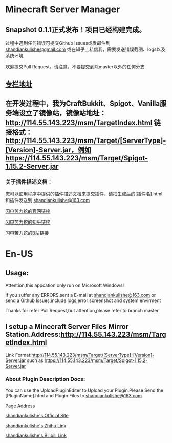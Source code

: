 # Minecraft Server Manager

## Snapshot 0.1.1正式发布！项目已经构建完成。

过程中遇到任何错误可提交Github Issues或发邮件到 shandiankulishe@gmail.com 或在知乎上私信我，需要发送错误截图、logs以及系统环境

欢迎提交Pull Request。请注意，不要提交到除master以外的任何分支

## [专栏地址](https://zhuanlan.zhihu.com/AboutMinecraftServer)

## 在开发过程中，我为CraftBukkit、Spigot、Vanilla服务端设立了镜像站，镜像站地址：http://114.55.143.223/msm/TargetIndex.html 链接格式：http://114.55.143.223/msm/Target/[ServerType]-[Version]-Server.jar，例如https://114.55.143.223/msm/Target/Spigot-1.15.2-Server.jar

### 关于插件描述文档：

您可以使用程序中提供的插件描述文档来提交插件，请把生成后的[插件名].html和插件发送到 shandiankulishe@163.com

[闪电苦力蛇的官网链接](http://114.55.143.223/)

[闪电苦力蛇的知乎链接](https://www.zhihu.com/people/shan-dian-ku-li-she)

[闪电苦力蛇的B站链接](https://space.bilibili.com/344835892)

# En-US

## Usage:

Attention,this appcation only run on Microsoft Windows!

If you suffer any ERRORS,sent a E-mail at shandiankulishe@163.com or send a Github Issues,include logs,error screenshot and system envirment

Thanks for refer Pull Request,but attention,please refer to branch master

## I setup a Minecraft Server Files Mirror Station.Address:http://114.55.143.223/msm/TargetIndex.html

Link Format:http://114.55.143.223/msm/Target/[ServerType]-[Version]-Server.jar such as https://114.55.143.223/msm/Target/Spigot-1.15.2-Server.jar

### About Plugin Description Docs:

You can use the UploadPluginEditer to Upload your Plugin.Please Send the [PluginName].html and Plugin Files to shandiankulishe@163.com

[Page Address](https://zhuanlan.zhihu.com/AboutMinecraftServer)

[shandiankulishe's Official Site](http://114.55.143.223/)

[shandiankulishe's Zhihu Link](https://www.zhihu.com/people/shan-dian-ku-li-she)

[shandiankulishe's Bilibili Link](https://space.bilibili.com/344835892)